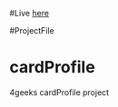#Live [here](https://yenytm.github.io/cardProfile/)


#ProjectFile
# cardProfile
4geeks cardProfile project
